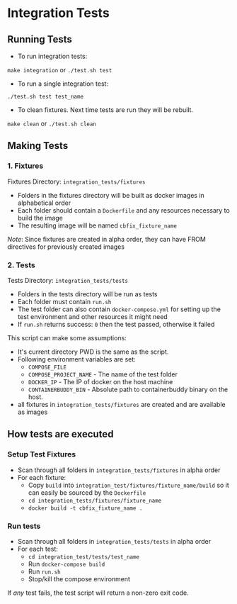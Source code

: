 # Integration Tests

## Running Tests

- To run integration tests:

`make integration` or `./test.sh test`

- To run a single integration test:

`./test.sh test test_name`

- To clean fixtures. Next time tests are run they will be rebuilt.

`make clean` or `./test.sh clean`

## Making Tests

### 1. Fixtures

Fixtures Directory: `integration_tests/fixtures`

- Folders in the fixtures directory will be built as docker images in alphabetical order
- Each folder should contain a `Dockerfile` and any resources necessary to build the image
- The resulting image will be named `cbfix_fixture_name`

*Note*: Since fixtures are created in alpha order, they can have FROM directives for previously created images

### 2. Tests

Tests Directory: `integration_tests/tests`

- Folders in the tests directory will be run as tests
- Each folder must contain `run.sh`
- The test folder can also contain `docker-compose.yml` for setting up the test environment and other resources it might need
- If `run.sh` returns success: `0` then the test passed, otherwise it failed

This script can make some assumptions:

- It's current directory PWD is the same as the script.
- Following environment variables are set:
  - `COMPOSE_FILE`
  - `COMPOSE_PROJECT_NAME` - The name of the test folder
  - `DOCKER_IP` - The IP of docker on the host machine
  - `CONTAINERBUDDY_BIN` - Absolute path to containerbuddy binary on the host.
- all fixtures in `integration_tests/fixtures` are created and are available as images

## How tests are executed

### Setup Test Fixtures
- Scan through all folders in `integration_tests/fixtures` in alpha order
- For each fixture:
  - Copy `build` into `integration_test/fixtures/fixture_name/build` so it can easily be sourced by the `Dockerfile`
  - `cd integration_tests/fixtures/fixture_name`
  - `docker build -t cbfix_fixture_name .`

### Run tests
- Scan through all folders in `integration_tests/tests` in alpha order
- For each test:
  - `cd integration_test/tests/test_name`
  - Run `docker-compose build`
  - Run `run.sh`
  - Stop/kill the compose environment

If *any* test fails, the test script will return a non-zero exit code.
